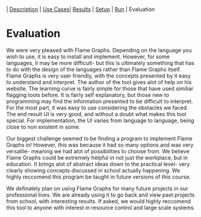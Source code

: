 | [Description](README.md) | [Use Cases](UseCases.md)| [Results](Results.md) | [Setup](Setup.md) | [Run](Run.md) | Evaluation

# Evaluation

We were very pleased with Flame Graphs. Depending on the language you wish to use, it is easy to install and implement. However, for some languages, it may be more difficult- but this is ultimately something that has to do with the design of the languages rather than Flame Graphs itself. Flame Graphs is very user friendly, with the concepts presented by it easy to understand and interpret. The author of the tool gives alot of help on his website. The learning curve is fairly simple for those that have used similiar flagging tools before. It is fairly self explanatory, but those new to programming may find the information presented to be difficult to interpret. For the most part, it was easy to use considering the obstacles we faced. The end result UI is very good, and without a doubt what makes this tool special. For implementation, the UI varies from language to language, being close to non existent in some.

Our biggest challenge seemed to be finding a program to implement Flame Graphs in! However, this was because it had so many options and was very versatile- meaning we had alot of possibilities to choose from. We believe Flame Graphs could be extremely helpful in not just the workplace, but in education. It brings alot of abstract ideas down to the practical level- very clearly showing concepts discussed in school actually happening. We highly reccomend this program be taught in future versions of this course.

We definately plan on using Flame Graphs for many future projects in our professional lives. We are already using it to go back and view past projects from school, with interesting results. If asked, we would highly reccomend this tool to anyone with interest in resource control and large scale systems.
